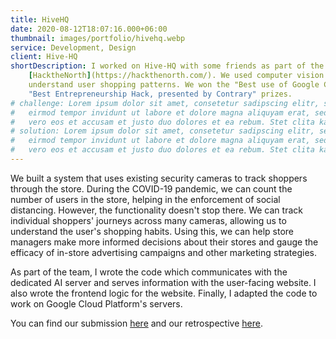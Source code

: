 ```yaml
---
title: HiveHQ
date: 2020-08-12T18:07:16.000+06:00
thumbnail: images/portfolio/hivehq.webp
service: Development, Design
client: Hive-HQ
shortDescription: I worked on Hive-HQ with some friends as part of the 2021 edition of
    [HacktheNorth](https://hackthenorth.com/). We used computer vision to help stores
    understand user shopping patterns. We won the "Best use of Google Cloud" and
    "Best Entrepreneurship Hack, presented by Contrary" prizes.
# challenge: Lorem ipsum dolor sit amet, consetetur sadipscing elitr, sed diam nonumy
#   eirmod tempor invidunt ut labore et dolore magna aliquyam erat, sed diam voluptua
#   vero eos et accusam et justo duo dolores et ea rebum. Stet clita kasd gubergren.
# solution: Lorem ipsum dolor sit amet, consetetur sadipscing elitr, sed diam nonumy
#   eirmod tempor invidunt ut labore et dolore magna aliquyam erat, sed diam voluptua
#   vero eos et accusam et justo duo dolores et ea rebum. Stet clita kasd gubergren.
---
```

We built a system that uses existing security cameras to track shoppers through the
store. During the COVID-19 pandemic, we can count the number of users in the
store, helping in the enforcement of social distancing. However, the functionality
doesn't stop there. We can track individual shoppers' journeys across many
cameras, allowing us to understand the user's shopping habits. Using this, we can
help store managers make more informed decisions about their stores and gauge the
efficacy of in-store advertising campaigns and other marketing strategies.

As part of the team, I wrote the code which communicates with the dedicated AI
server and serves information with the user-facing website. I also wrote the
frontend logic for the website. Finally, I adapted the code to work on Google
Cloud Platform's servers.

You can find our submission [here](https://devpost.com/software/hive-hq) and
our retrospective [here](https://tommcn.medium.com/a-retrospective-on-hackthenorth-2021-130f570461c6).

